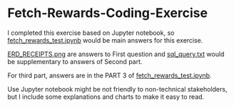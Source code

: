 # Fetch-Rewards-Coding-Exercise

I completed this exercise based on Jupyter notebook, so [fetch_rewards_test.ipynb](fetch_rewards_test.ipynb) would be main answers for this exercise. 



[ERD_RECEIPTS.png](ERD_RECEIPTS.png) are answers to First question and [sql_query.txt](sql_query.txt) would be supplementary to answers of Second part. 

For third part, answers are in the PART 3 of [fetch_rewards_test.ipynb](fetch_rewards_test.ipynb). 

Use Jupyter notebook might be not friendly to  non-technical stakeholders, but I include some explanations and charts to make it easy to read. 
